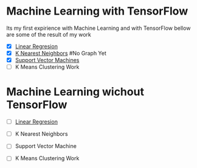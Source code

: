 # Machine Learning with TensorFlow
Its my first expirience with Machine Learning and with TensorFlow bellow are some of the result of my work

- [x] <a href="/Tensor Linear Regresion">Linear Regresion</a>
- [x] <a href="/Tensor K-Nearest Neighbors">K Nearest Neighbors</a>  #No Graph Yet
- [x] <a href="/Tensor Support Vector Machines">Support Vector Machines</a>
- [ ] K Means Clustering Work

# Machine Learning wichout TensorFlow

- [ ] <a href="/Linear Regresion">Linear Regresion</a>
- [ ] K Nearest Neighbors
- [ ] Support Vector Machine
- [ ] K Means Clustering Work

